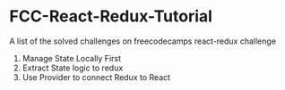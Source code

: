# FCC-React-Redux-Tutorial
A list of the solved challenges on freecodecamps react-redux challenge

1. Manage State Locally First
2. Extract State logic to redux
3. Use Provider to connect Redux to React